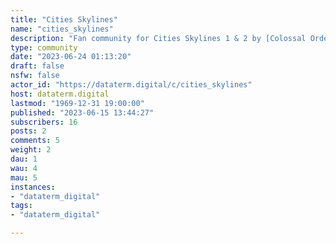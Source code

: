 ```yaml
---
title: "Cities Skylines" 
name: "cities_skylines"
description: "Fan community for Cities Skylines 1 & 2 by [Colossal Order](https://colossalorder.fi/)"
type: community
date: "2023-06-24 01:13:20"
draft: false
nsfw: false
actor_id: "https://dataterm.digital/c/cities_skylines"
host: dataterm.digital
lastmod: "1969-12-31 19:00:00"
published: "2023-06-15 13:44:27"
subscribers: 16
posts: 2
comments: 5
weight: 2
dau: 1
wau: 4
mau: 5
instances:
- "dataterm_digital"
tags: 
- "dataterm_digital"

---
```

